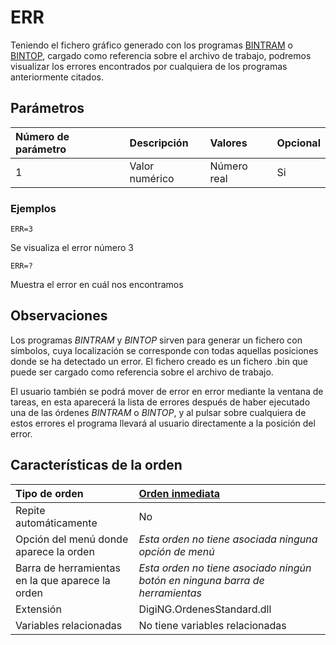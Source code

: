 # ERR

Teniendo el fichero gráfico generado con los programas [BINTRAM](/digi3d-net/referencia/ventana-de-dibujo/ordenes/e/BINTRAM.html) o [BINTOP](/digi3d-net/referencia/ventana-de-dibujo/ordenes/e/BINTOP.html), cargado como referencia sobre el archivo de trabajo, podremos visualizar los errores encontrados por cualquiera de los programas anteriormente citados.

## Parámetros

| Número de parámetro | Descripción | Valores | Opcional |
| :--- | :--- | :--- | :--- |
| 1 | Valor numérico | Número real | Si |

### Ejemplos

`ERR=3`

Se visualiza el error número 3

`ERR=?`

Muestra el error en cuál nos encontramos

## Observaciones

Los programas _BINTRAM_ y _BINTOP_ sirven para generar un fichero con símbolos, cuya localización se corresponde con todas aquellas posiciones donde se ha detectado un error. El fichero creado es un fichero .bin que puede ser cargado como referencia sobre el archivo de trabajo.

El usuario también se podrá mover de error en error mediante la ventana de tareas, en esta aparecerá la lista de errores después de haber ejecutado una de las órdenes _BINTRAM_ o _BINTOP_, y al pulsar sobre cualquiera de estos errores el programa llevará al usuario directamente a la posición del error.

## Características de la orden

| Tipo de orden | [Orden inmediata](err.md) |
| :--- | :--- |
| Repite automáticamente | No |
| Opción del menú donde aparece la orden | _Esta orden no tiene asociada ninguna opción de menú_ |
| Barra de herramientas en la que aparece la orden | _Esta orden no tiene asociado ningún botón en ninguna barra de herramientas_ |
| Extensión | DigiNG.OrdenesStandard.dll |
| Variables relacionadas | No tiene variables relacionadas |

